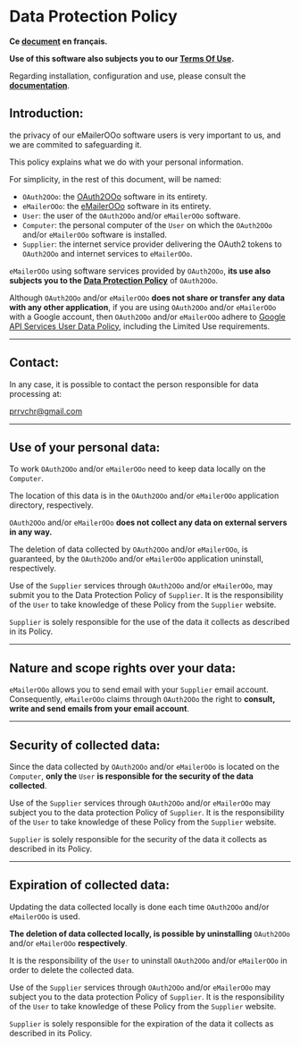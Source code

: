# Data Protection Policy

**Ce [document][1] en français.**

**Use of this software also subjects you to our [Terms Of Use][2].**

Regarding installation, configuration and use, please consult the **[documentation][3]**.

## Introduction:

the privacy of our eMailerOOo software users is very important to us, and we are commited to safeguarding it.

This policy explains what we do with your personal information.

For simplicity, in the rest of this document, will be named:
- `OAuth2OOo`: the [OAuth2OOo][4] software in its entirety.
- `eMailerOOo`: the [eMailerOOo][5] software in its entirety.
- `User`: the user of the `OAuth2OOo` and/or `eMailerOOo` software.
- `Computer`: the personal computer of the `User` on which the `OAuth2OOo` and/or `eMailerOOo` software is installed.
- `Supplier`: the internet service provider delivering the OAuth2 tokens to `OAuth2OOo` and internet services to `eMailerOOo`.

`eMailerOOo` using software services provided by `OAuth2OOo`, **its use also subjects you to the [Data Protection Policy][6]** of `OAuth2OOo`.

Although `OAuth2OOo` and/or `eMailerOOo` **does not share or transfer any data with any other application**, if you are using `OAuth2OOo` and/or `eMailerOOo` with a Google account, then `OAuth2OOo` and/or `eMailerOOo` adhere to [Google API Services User Data Policy][7], including the Limited Use requirements.

___
## Contact:

In any case, it is possible to contact the person responsible for data processing at:

prrvchr@gmail.com

___
## Use of your personal data:

To work `OAuth2OOo` and/or `eMailerOOo` need to keep data locally on the `Computer`.

The location of this data is in the `OAuth2OOo` and/or `eMailerOOo` application directory, respectively.

`OAuth2OOo` and/or `eMailerOOo` **does not collect any data on external servers in any way.**

The deletion of data collected by `OAuth2OOo` and/or `eMailerOOo`, is guaranteed, by the `OAuth2OOo` and/or `eMailerOOo` application uninstall, respectively.

Use of the `Supplier` services through `OAuth2OOo` and/or `eMailerOOo`, may submit you to the Data Protection Policy of `Supplier`. It is the responsibility of the `User` to take knowledge of these Policy from the `Supplier` website.

`Supplier` is solely responsible for the use of the data it collects as described in its Policy.

___
## Nature and scope rights over your data:

`eMailerOOo` allows you to send email with your `Supplier` email account. Consequently, `eMailerOOo` claims through `OAuth2OOo` the right to **consult, write and send emails from your email account**.

___
## Security of collected data:

Since the data collected by `OAuth2OOo` and/or `eMailerOOo` is located on the `Computer`, **only the** `User` **is responsible for the security of the data collected**.

Use of the `Supplier` services through `OAuth2OOo` and/or `eMailerOOo` may subject you to the data protection Policy of `Supplier`. It is the responsibility of the `User` to take knowledge of these Policy from the `Supplier` website.

`Supplier` is solely responsible for the security of the data it collects as described in its Policy.

___
## Expiration of collected data:

Updating the data collected locally is done each time `OAuth2OOo` and/or `eMailerOOo` is used.

**The deletion of data collected locally, is possible by uninstalling** `OAuth2OOo` and/or `eMailerOOo` **respectively**.

It is the responsibility of the `User` to uninstall `OAuth2OOo` and/or `eMailerOOo` in order to delete the collected data.

Use of the `Supplier` services through `OAuth2OOo` and/or `eMailerOOo` may subject you to the data protection Policy of `Supplier`. It is the responsibility of the `User` to take knowledge of these Policy from the `Supplier` website.

`Supplier` is solely responsible for the expiration of the data it collects as described in its Policy.

[1]: <https://prrvchr.github.io/eMailerOOo/source/eMailerOOo/registration/PrivacyPolicy_fr>
[2]: <https://prrvchr.github.io/eMailerOOo/source/eMailerOOo/registration/TermsOfUse_en>
[3]: <https://prrvchr.github.io/eMailerOOo/>
[4]: <https://github.com/prrvchr/OAuth2OOo/releases/latest/download/OAuth2OOo.oxt>
[5]: <https://github.com/prrvchr/eMailerOOo/releases/latest/download/eMailerOOo.oxt>
[6]: <https://prrvchr.github.io/OAuth2OOo/source/OAuth2OOo/registration/PrivacyPolicy_en>
[7]: <https://developers.google.com/terms/api-services-user-data-policy?hl=en>
